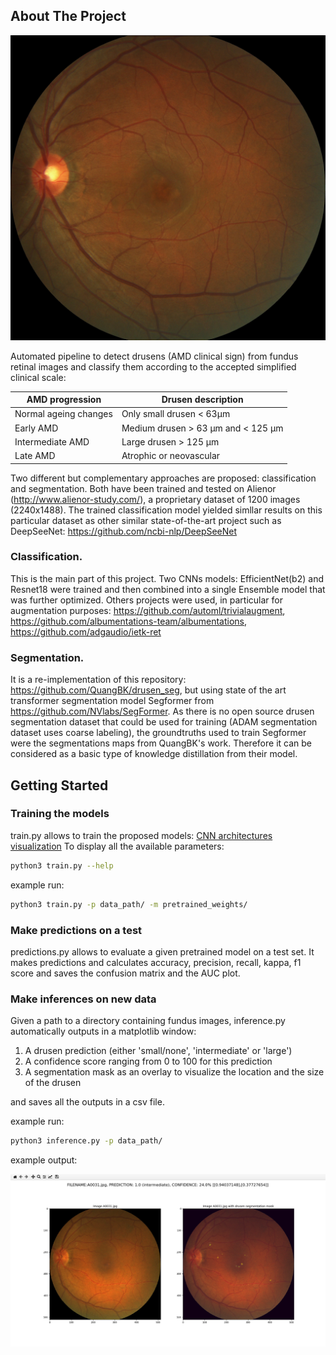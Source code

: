 <!-- ABOUT THE PROJECT -->
## About The Project

![fundus image example](./images/A0029.jpg)  

Automated pipeline to detect drusens (AMD clinical sign) from fundus retinal images and classify them according to the accepted simplified clinical scale:

| AMD progression  | Drusen description |
| ------------- | ------------- |
|Normal ageing changes  | Only small drusen < 63μm|
|Early AMD  | Medium drusen > 63 µm and < 125 µm|
|Intermediate AMD  | Large drusen > 125 µm|
|Late AMD  | Atrophic or neovascular|


Two different but complementary approaches are proposed: classification and segmentation. Both have been trained and tested on Alienor (http://www.alienor-study.com/), a proprietary dataset of 1200 images (2240x1488). The trained classification model yielded simllar results on this particular dataset as other similar state-of-the-art project such as DeepSeeNet: https://github.com/ncbi-nlp/DeepSeeNet   

### Classification. 
This is the main part of this project. Two CNNs models: EfficientNet(b2) and Resnet18 were trained and then combined into a single Ensemble model that was further optimized. Others projects were used, in particular for augmentation purposes: https://github.com/automl/trivialaugment, https://github.com/albumentations-team/albumentations, https://github.com/adgaudio/ietk-ret


### Segmentation. 
It is a re-implementation of this repository: https://github.com/QuangBK/drusen_seg, but using state of the art transformer segmentation model Segformer from https://github.com/NVlabs/SegFormer. As there is no open source drusen segmentation dataset that could be used for training (ADAM segmentation dataset uses coarse labeling), the groundtruths used to train Segformer were the segmentations maps from QuangBK's work. Therefore it can be considered as a basic type of knowledge distillation from their model.

<!-- GETTING STARTED -->
## Getting Started

### Training the models
train.py allows to train the proposed models: [CNN architectures visualization](./images/archigit.pdf)
To display all the available parameters:
```sh
python3 train.py --help
```
example run:
```sh
python3 train.py -p data_path/ -m pretrained_weights/
```

### Make predictions on a test
predictions.py allows to evaluate a given pretrained model on a test set. It makes predictions and calculates accuracy, precision, recall, kappa, f1 score and saves the confusion matrix and the AUC plot.

### Make inferences on new data
Given a path to a directory containing fundus images, inference.py automatically outputs in a matplotlib window:
1. A drusen prediction (either 'small/none', 'intermediate' or 'large')
2. A confidence score ranging from 0 to 100 for this prediction
3. A segmentation mask as an overlay to visualize the location and the size of the drusen

and saves all the outputs in a csv file.

example run:
```sh
python3 inference.py -p data_path/ 
```
example output:

![output example](./images/inferenceOutput2.png)

